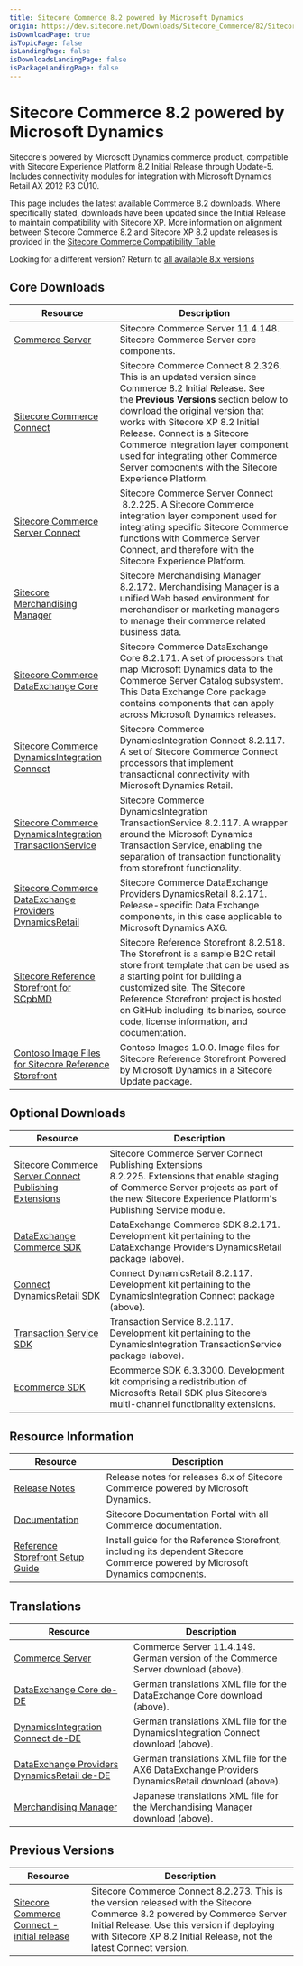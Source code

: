 ```yaml
---
title: Sitecore Commerce 8.2 powered by Microsoft Dynamics
origin: https://dev.sitecore.net/Downloads/Sitecore_Commerce/82/Sitecore_Commerce_82_powered_by_Microsoft_Dynamics.aspx
isDownloadPage: true
isTopicPage: false
isLandingPage: false
isDownloadsLandingPage: false
isPackageLandingPage: false
---
```


# Sitecore Commerce 8.2 powered by Microsoft Dynamics

Sitecore's powered by Microsoft Dynamics commerce product, compatible with Sitecore Experience Platform 8.2 Initial Release through Update-5. Includes connectivity modules for integration with Microsoft Dynamics Retail AX 2012 R3 CU10.

This page includes the latest available Commerce 8.2 downloads. Where specifically stated, downloads have been updated since the Initial Release to maintain compatibility with Sitecore XP. More information on alignment between Sitecore Commerce 8.2 and Sitecore XP 8.2 update releases is provided in the [Sitecore Commerce Compatibility Table](https://kb.sitecore.net/articles/316437)

Looking for a different version? Return to [all available 8.x versions](/Downloads/Sitecore_Commerce)

## Core Downloads

 | Resource | Description |
 | --- | --- |
 | [Commerce Server](https://scdp.blob.core.windows.net/downloads/Sitecore%20Commerce/82/Sitecore%20Commerce%2082%20powered%20by%20Microsoft%20Dynamics/Secure/CommerceServer-11.4.148.exe) | Sitecore Commerce Server 11.4.148. Sitecore Commerce Server core components. |
 | [Sitecore Commerce Connect](https://scdp.blob.core.windows.net/downloads/Sitecore%20Commerce/82/Sitecore%20Commerce%2082%20powered%20by%20Microsoft%20Dynamics/Secure/Sitecore%20Commerce%20Connect%208.2.326.zip) | Sitecore Commerce Connect 8.2.326. This is an updated version since Commerce 8.2 Initial Release. See the **Previous Versions** section below to download the original version that works with Sitecore XP 8.2 Initial Release. Connect is a Sitecore Commerce integration layer component used for integrating other Commerce Server components with the Sitecore Experience Platform. |
 | [Sitecore Commerce Server Connect](https://scdp.blob.core.windows.net/downloads/Sitecore%20Commerce/82/Sitecore%20Commerce%2082%20powered%20by%20Microsoft%20Dynamics/Secure/Sitecore%20Commerce%20Server%20Connect.8.2.225.update) | Sitecore Commerce Server Connect  8.2.225. A Sitecore Commerce integration layer component used for integrating specific Sitecore Commerce functions with Commerce Server Connect, and therefore with the Sitecore Experience Platform. |
 | [Sitecore Merchandising Manager](https://scdp.blob.core.windows.net/downloads/Sitecore%20Commerce/82/Sitecore%20Commerce%2082%20powered%20by%20Microsoft%20Dynamics/Secure/Sitecore%20Merchandising%20Manager.8.2.172.update) | Sitecore Merchandising Manager 8.2.172. Merchandising Manager is a unified Web based environment for merchandiser or marketing managers to manage their commerce related business data. |
 | [Sitecore Commerce DataExchange Core](https://scdp.blob.core.windows.net/downloads/Sitecore%20Commerce/82/Sitecore%20Commerce%2082%20powered%20by%20Microsoft%20Dynamics/Secure/Sitecore.Commerce.DataExchange.Core.8.2.171.update) | Sitecore Commerce DataExchange Core 8.2.171. A set of processors that map Microsoft Dynamics data to the Commerce Server Catalog subsystem. This Data Exchange Core package contains components that can apply across Microsoft Dynamics releases. |
 | [Sitecore Commerce DynamicsIntegration Connect](https://scdp.blob.core.windows.net/downloads/Sitecore%20Commerce/82/Sitecore%20Commerce%2082%20powered%20by%20Microsoft%20Dynamics/Secure/Sitecore.Commerce.DynamicsIntegration.Connect.8.2.117.update) | Sitecore Commerce DynamicsIntegration Connect 8.2.117. A set of Sitecore Commerce Connect processors that implement transactional connectivity with Microsoft Dynamics Retail. |
 | [Sitecore Commerce DynamicsIntegration TransactionService](https://scdp.blob.core.windows.net/downloads/Sitecore%20Commerce/82/Sitecore%20Commerce%2082%20powered%20by%20Microsoft%20Dynamics/Secure/Sitecore.Commerce.DynamicsIntegration.TransactionService.8.2.117.update) | Sitecore Commerce DynamicsIntegration TransactionService 8.2.117. A wrapper around the Microsoft Dynamics Transaction Service, enabling the separation of transaction functionality from storefront functionality. |
 | [Sitecore Commerce DataExchange Providers DynamicsRetail](https://scdp.blob.core.windows.net/downloads/Sitecore%20Commerce/82/Sitecore%20Commerce%2082%20powered%20by%20Microsoft%20Dynamics/Secure/Sitecore.Commerce.DataExchange.Providers.DynamicsRetail.8.2.171.update) | Sitecore Commerce DataExchange Providers DynamicsRetail 8.2.171. Release-specific Data Exchange components, in this case applicable to Microsoft Dynamics AX6.  |
 | [Sitecore Reference Storefront for SCpbMD](https://github.com/Sitecore/Reference-Storefront/releases) | Sitecore Reference Storefront 8.2.518. The Storefront is a sample B2C retail store front template that can be used as a starting point for building a customized site. The Sitecore Reference Storefront project is hosted on GitHub including its binaries, source code, license information, and documentation. |
 | [Contoso Image Files for Sitecore Reference Storefront](https://scdp.blob.core.windows.net/downloads/Sitecore%20Commerce/82/Sitecore%20Commerce%2082%20powered%20by%20Microsoft%20Dynamics/Secure/ContosoImages-1.update) | Contoso Images 1.0.0. Image files for Sitecore Reference Storefront Powered by Microsoft Dynamics in a Sitecore Update package. |

## Optional Downloads

 | Resource | Description |
 | --- | --- |
 | [Sitecore Commerce Server Connect Publishing Extensions](https://scdp.blob.core.windows.net/downloads/Sitecore%20Commerce/82/Sitecore%20Commerce%2082%20powered%20by%20Microsoft%20Dynamics/Secure/Sitecore%20Commerce%20Server%20Connect%20Publishing%20Extensions.8.2.225.update) | Sitecore Commerce Server Connect Publishing Extensions 8.2.225. Extensions that enable staging of Commerce Server projects as part of the new Sitecore Experience Platform's Publishing Service module. |
 | [DataExchange Commerce SDK](https://scdp.blob.core.windows.net/downloads/Sitecore%20Commerce/82/Sitecore%20Commerce%2082%20powered%20by%20Microsoft%20Dynamics/Secure/DataExchange.Commerce.Sdk.8.2.171.zip) | DataExchange Commerce SDK 8.2.171. Development kit pertaining to the DataExchange Providers DynamicsRetail package (above). |
 | [Connect DynamicsRetail SDK](https://scdp.blob.core.windows.net/downloads/Sitecore%20Commerce/82/Sitecore%20Commerce%2082%20powered%20by%20Microsoft%20Dynamics/Secure/Connect.DynamicsRetail.8.2.117.zip) | Connect DynamicsRetail 8.2.117. Development kit pertaining to the DynamicsIntegration Connect package (above). |
 | [Transaction Service SDK](https://scdp.blob.core.windows.net/downloads/Sitecore%20Commerce/82/Sitecore%20Commerce%2082%20powered%20by%20Microsoft%20Dynamics/Secure/TransactionService.8.2.117.zip) | Transaction Service 8.2.117. Development kit pertaining to the DynamicsIntegration TransactionService package (above). |
 | [Ecommerce SDK](https://scdp.blob.core.windows.net/downloads/Sitecore%20Commerce/82/Sitecore%20Commerce%2082%20powered%20by%20Microsoft%20Dynamics/Secure/EcommerceSdK.6.3.3000.zip) | Ecommerce SDK 6.3.3000. Development kit comprising a redistribution of Microsoft’s Retail SDK plus Sitecore’s multi-channel functionality extensions. |

## Resource Information

 | Resource | Description |
 | --- | --- |
 | [Release Notes](http://commercesdn.sitecore.net/SCpbMD82/ReleaseNotes/en-us/index.html) | Release notes for releases 8.x of Sitecore Commerce powered by Microsoft Dynamics. |
 | [Documentation](https://doc.sitecore.com) | Sitecore Documentation Portal with all Commerce documentation. |
 | [Reference Storefront Setup Guide](http://commercesdn.sitecore.net/SCpbMD82/SCpbMDRefSfGuide/en-us/index_frames.html) | Install guide for the Reference Storefront, including its dependent Sitecore Commerce powered by Microsoft Dynamics components. |

## Translations

 | Resource | Description |
 | --- | --- |
 | [Commerce Server](https://scdp.blob.core.windows.net/downloads/Sitecore%20Commerce/82/Sitecore%20Commerce%2082%20powered%20by%20Microsoft%20Dynamics/Secure/CommerceServer-11.4.149.exe) | Commerce Server 11.4.149. German version of the Commerce Server download (above). |
 | [DataExchange Core de-DE](https://scdp.blob.core.windows.net/downloads/Sitecore%20Commerce/82/Sitecore%20Commerce%2082%20powered%20by%20Microsoft%20Dynamics/Secure/DataExchange_Core_de-DE.xml) | German translations XML file for the DataExchange Core download (above). |
 | [DynamicsIntegration Connect de-DE](https://scdp.blob.core.windows.net/downloads/Sitecore%20Commerce/82/Sitecore%20Commerce%2082%20powered%20by%20Microsoft%20Dynamics/Secure/DynamicsIntegration_Connnect_AX6_AX7_de-DE.xml) | German translations XML file for the DynamicsIntegration Connect download (above). |
 | [DataExchange Providers DynamicsRetail de-DE](https://scdp.blob.core.windows.net/downloads/Sitecore%20Commerce/82/Sitecore%20Commerce%2082%20powered%20by%20Microsoft%20Dynamics/Secure/DataExchange_Providers_DynamicsRetail_AX6_AX7_de-DE.xml) | German translations XML file for the AX6 DataExchange Providers DynamicsRetail download (above). |
 | [Merchandising Manager](https://scdp.blob.core.windows.net/downloads/Sitecore%20Commerce/82/Sitecore%20Commerce%2082%20powered%20by%20Microsoft%20Dynamics/Secure/Merchandising_Manager_ja-JP.XML) | Japanese translations XML file for the Merchandising Manager download (above). |

## Previous Versions

 | Resource | Description |
 | --- | --- |
 | [Sitecore Commerce Connect - initial release](https://scdp.blob.core.windows.net/downloads/Sitecore%20Commerce/82/Sitecore%20Commerce%2082%20powered%20by%20Microsoft%20Dynamics/Secure/Sitecore%20Commerce%20Connect%208.2.273.zip) | Sitecore Commerce Connect 8.2.273. This is the version released with the Sitecore Commerce 8.2 powered by Commerce Server Initial Release. Use this version if deploying with Sitecore XP 8.2 Initial Release, not the latest Connect version.  <br /> |